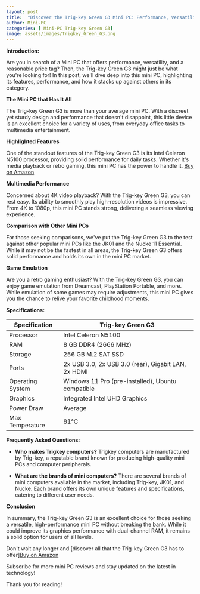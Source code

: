 ```yaml
---
layout: post
title:  "Discover the Trig-key Green G3 Mini PC: Performance, Versatility, and More"
author: Mini-PC
categories: [ Mini-PC Trig-key Green G3]
image: assets/images/Trigkey_Green_G3.png
---
```


**Introduction:**

Are you in search of a Mini PC that offers performance, versatility, and a reasonable price tag? Then, the Trig-key Green G3 might just be what you're looking for! In this post, we'll dive deep into this mini PC, highlighting its features, performance, and how it stacks up against others in its category.

**The Mini PC that Has It All**

The Trig-key Green G3 is more than your average mini PC. With a discreet yet sturdy design and performance that doesn't disappoint, this little device is an excellent choice for a variety of uses, from everyday office tasks to multimedia entertainment.

**Highlighted Features**

One of the standout features of the Trig-key Green G3 is its Intel Celeron N5100 processor, providing solid performance for daily tasks. Whether it's media playback or retro gaming, this mini PC has the power to handle it. [Buy on Amazon](https://amzn.to/3UXj8BW)

**Multimedia Performance**

Concerned about 4K video playback? With the Trig-key Green G3, you can rest easy. Its ability to smoothly play high-resolution videos is impressive. From 4K to 1080p, this mini PC stands strong, delivering a seamless viewing experience.

**Comparison with Other Mini PCs**

For those seeking comparisons, we've put the Trig-key Green G3 to the test against other popular mini PCs like the JK01 and the Nucke 11 Essential. While it may not be the fastest in all areas, the Trig-key Green G3 offers solid performance and holds its own in the mini PC market.

**Game Emulation**

Are you a retro gaming enthusiast? With the Trig-key Green G3, you can enjoy game emulation from Dreamcast, PlayStation Portable, and more. While emulation of some games may require adjustments, this mini PC gives you the chance to relive your favorite childhood moments.

**Specifications:**

| Specification       | Trig-key Green G3                                      |
|---------------------|---------------------------------------------------------|
| Processor           | Intel Celeron N5100                                    |
| RAM                 | 8 GB DDR4 (2666 MHz)                                   |
| Storage             | 256 GB M.2 SAT SSD                                     |
| Ports               | 2x USB 3.0, 2x USB 3.0 (rear), Gigabit LAN, 2x HDMI   |
| Operating System    | Windows 11 Pro (pre-installed), Ubuntu compatible       |
| Graphics            | Integrated Intel UHD Graphics                           |
| Power Draw          | Average                                                |
| Max Temperature     | 81°C                                                    |

**Frequently Asked Questions:**

- **Who makes Trigkey computers?**
  Trigkey computers are manufactured by Trig-key, a reputable brand known for producing high-quality mini PCs and computer peripherals.

- **What are the brands of mini computers?**
  There are several brands of mini computers available in the market, including Trig-key, JK01, and Nucke. Each brand offers its own unique features and specifications, catering to different user needs.

**Conclusion**

In summary, the Trig-key Green G3 is an excellent choice for those seeking a versatile, high-performance mini PC without breaking the bank. While it could improve its graphics performance with dual-channel RAM, it remains a solid option for users of all levels.

Don't wait any longer and [discover all that the Trig-key Green G3 has to offer][Buy on Amazon](https://amzn.to/3UXj8BW)


Subscribe for more mini PC reviews and stay updated on the latest in technology!

Thank you for reading!


